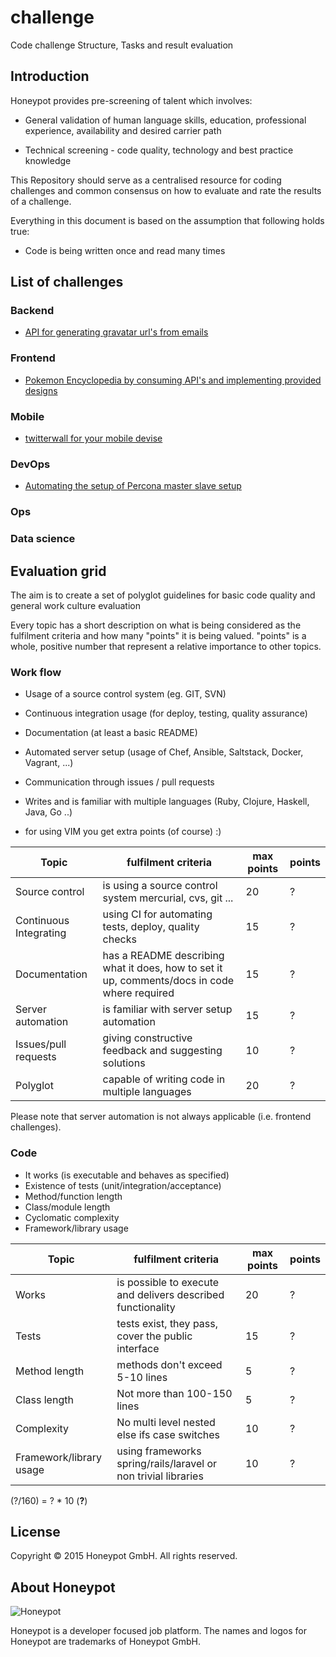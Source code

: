 # challenge
Code challenge Structure, Tasks and result evaluation

## Introduction

Honeypot provides pre-screening of talent which involves:

  * General validation of human language skills, education,
professional experience, availability and desired carrier path

  * Technical screening - code quality, technology and best practice
knowledge

This Repository should serve as a centralised resource for coding
challenges and common consensus on how to evaluate and rate the
results of a challenge.

Everything in this document is based on the assumption
that following holds true:

  * Code is being written once and read many times

## List of challenges

### Backend

* [API for generating gravatar url's from emails](/tasks/be_001.md)


### Frontend

* [Pokemon Encyclopedia by consuming API's and implementing provided designs](/tasks/fe_001.md)


### Mobile

* [twitterwall for your mobile devise](/tasks/mo_001.md)


### DevOps

* [Automating the setup of Percona master slave setup](/tasks/do_001.md)


### Ops

### Data science

## Evaluation grid

The aim is to create a set of polyglot guidelines for basic code
quality and general work culture evaluation

Every topic has a short description on what is being considered as
the fulfilment criteria and how many "points" it is being valued.
"points" is a whole, positive number that represent a relative importance
to other topics.

### Work flow

* Usage of a source control system (eg. GIT, SVN)
* Continuous integration usage (for deploy, testing, quality assurance)
* Documentation (at least a basic README)
* Automated server setup (usage of Chef, Ansible, Saltstack, Docker, Vagrant, ...)
* Communication through issues / pull requests
* Writes and is familiar with multiple languages (Ruby, Clojure, Haskell, Java, Go ..)

* for using VIM you get extra points (of course) :)

Topic | fulfilment criteria | max points | points
--- | --- | --- | ---
Source control | is using a source control system mercurial, cvs, git ... | 20 | ?
Continuous Integrating | using CI for automating tests, deploy, quality checks | 15 | ?
Documentation | has a README describing what it does, how to set it up, comments/docs in code where required | 15 | ?
Server automation | is familiar with server setup automation | 15 | ?
Issues/pull requests | giving constructive feedback and suggesting solutions | 10 | ?
Polyglot | capable of writing code in multiple languages | 20 | ?


Please note that server automation is not always applicable (i.e. frontend challenges).

### Code

* It works (is executable and behaves as specified)
* Existence of tests (unit/integration/acceptance)
* Method/function length
* Class/module length
* Cyclomatic complexity
* Framework/library usage

Topic | fulfilment criteria | max points | points
--- | --- | --- | ---
Works | is possible to execute and delivers described functionality | 20 | ?
Tests | tests exist, they pass, cover the public interface | 15 | ?
Method length | methods don't exceed 5-10 lines | 5 | ?
Class length | Not more than 100-150 lines | 5 | ?
Complexity | No multi level nested else ifs case switches | 10 | ?
Framework/library usage | using frameworks spring/rails/laravel or non trivial libraries | 10 | ?


(?/160) = ? * 10 (**?**)


License
-------

Copyright © 2015 Honeypot GmbH. All rights reserved.


About Honeypot
--------------

![Honeypot](https://www.honeypot.io/logo.png)

Honeypot is a developer focused job platform.
The names and logos for Honeypot are trademarks of Honeypot GmbH.
